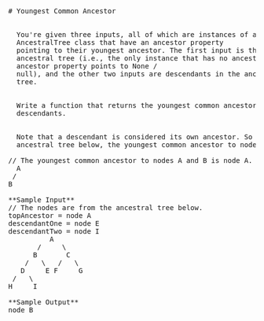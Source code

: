 <pre>
# Youngest Common Ancestor


  You're given three inputs, all of which are instances of an
  AncestralTree class that have an ancestor property
  pointing to their youngest ancestor. The first input is the top ancestor in an
  ancestral tree (i.e., the only instance that has no ancestor--its
  ancestor property points to None /
  null), and the other two inputs are descendants in the ancestral
  tree.


  Write a function that returns the youngest common ancestor to the two
  descendants.


  Note that a descendant is considered its own ancestor. So in the simple
  ancestral tree below, the youngest common ancestor to nodes A and B is node A.

// The youngest common ancestor to nodes A and B is node A.
  A
 /
B

**Sample Input**
// The nodes are from the ancestral tree below.
topAncestor = node A
descendantOne = node E
descendantTwo = node I
          A
       /     \
      B       C
    /   \   /   \
   D     E F     G
 /   \
H     I

**Sample Output**
node B

</pre>